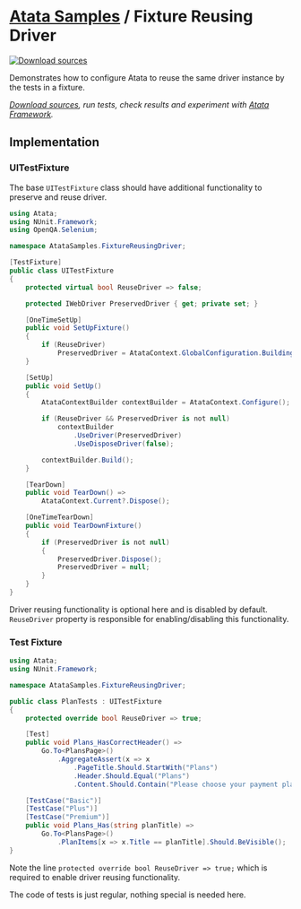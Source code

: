 # [Atata Samples](https://github.com/atata-framework/atata-samples) / Fixture Reusing Driver

[![Download sources](https://img.shields.io/badge/Download-sources-brightgreen.svg)](https://github.com/atata-framework/atata-samples/raw/master/_archives/FixtureReusingDriver.zip)

Demonstrates how to configure Atata to reuse the same driver instance by the tests in a fixture.

*[Download sources](https://github.com/atata-framework/atata-samples/raw/master/_archives/FixtureReusingDriver.zip), run tests, check results and experiment with [Atata Framework](https://atata.io).*

## Implementation

### UITestFixture

The base `UITestFixture` class should have additional functionality to preserve and reuse driver.

```cs
using Atata;
using NUnit.Framework;
using OpenQA.Selenium;

namespace AtataSamples.FixtureReusingDriver;

[TestFixture]
public class UITestFixture
{
    protected virtual bool ReuseDriver => false;

    protected IWebDriver PreservedDriver { get; private set; }

    [OneTimeSetUp]
    public void SetUpFixture()
    {
        if (ReuseDriver)
            PreservedDriver = AtataContext.GlobalConfiguration.BuildingContext.DriverFactoryToUse.Create();
    }

    [SetUp]
    public void SetUp()
    {
        AtataContextBuilder contextBuilder = AtataContext.Configure();

        if (ReuseDriver && PreservedDriver is not null)
            contextBuilder
                .UseDriver(PreservedDriver)
                .UseDisposeDriver(false);

        contextBuilder.Build();
    }

    [TearDown]
    public void TearDown() =>
        AtataContext.Current?.Dispose();

    [OneTimeTearDown]
    public void TearDownFixture()
    {
        if (PreservedDriver is not null)
        {
            PreservedDriver.Dispose();
            PreservedDriver = null;
        }
    }
}
```

Driver reusing functionality is optional here and is disabled by default.
`ReuseDriver` property is responsible for enabling/disabling this functionality.

### Test Fixture

```cs
using Atata;
using NUnit.Framework;

namespace AtataSamples.FixtureReusingDriver;

public class PlanTests : UITestFixture
{
    protected override bool ReuseDriver => true;

    [Test]
    public void Plans_HasCorrectHeader() =>
        Go.To<PlansPage>()
            .AggregateAssert(x => x
                .PageTitle.Should.StartWith("Plans")
                .Header.Should.Equal("Plans")
                .Content.Should.Contain("Please choose your payment plan"));

    [TestCase("Basic")]
    [TestCase("Plus")]
    [TestCase("Premium")]
    public void Plans_Has(string planTitle) =>
        Go.To<PlansPage>()
            .PlanItems[x => x.Title == planTitle].Should.BeVisible();
}
```

Note the line `protected override bool ReuseDriver => true;` which is required to enable driver reusing functionality.

The code of tests is just regular, nothing special is needed here.